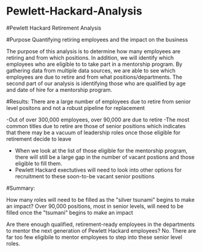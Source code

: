 # Pewlett-Hackard-Analysis

#Pewlett Hackard Retirement Analysis

#Purpose
Quantifying retiring employees and the impact on the business

  The purpose of this analysis is to determine how many employees are retiring and from which positions. In addition, we will identify which employees who are eligible to to take part in a mentorship program. By gathering data from multiple data sources, we are able to see which employees are due to retire and from what positions/departments. The second part of our analysis is identifying those who are qualified by age and date of hire for a mentorship program. 

#Results:
There are a large number of employees due to retire from senior level positons and not a robust pipeline for replacement 

-Out of over 300,000 employees, over 90,000 are due to retire 
-The most common titles due to retire are those of senior positions which indicates that there may be a vacuum of leadership roles once those eligible for retirement decide to leave
- When we look at the list of those eligible for the mentorship program, there will still be a large gap in the number of vacant postions and those eligible to fill them. 
- Pewlett Hackard exectutives will need to look into other options for recruitment to these soon-to-be vacant senior positions 

#Summary:

How many roles will need to be filled as the "silver tsunami" begins to make an impact?
Over 90,000 positions, most in senior levels, will need to be filled once the "tsumani" begins to make an impact

Are there enough qualified, retirement-ready employees in the departments to mentor the next generation of Pewlett Hackard employees?
No. There are far too few eligibile to mentor employees to step into these senior level roles. 

